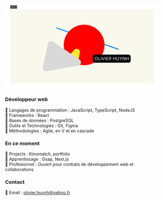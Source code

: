 ![Texte alternatif](/cover.png)

### Développeur web

🔸 Langages de programmation : JavaScript, TypeScript, NodeJS  
🔸 Frameworks : React  
🔸 Bases de données : PostgreSQL  
🔸 Outils et Technologies : Git, Figma  
🔸 Méthodologies : Agile, en V et en cascade

### En ce moment

🔸 Projects : Kinomatch, portfolio  
🔸 Apprentissage : Gsap, Next.js  
🔸 Profesionnel : Ouvert pour contrats de développement web et collaborations

### Contact

🔸 Email : [olivier.huynh@yahoo.fr](mailto:olivier.huynh@yahoo.fr?subject=Salut%Olivier,%20il%20faut%20qu'on%20parle)

<!--
**olivierhuynh-web/olivierhuynh-web** is a ✨ _special_ ✨ repository because its `README.md` (this file) appears on your GitHub profile.

Here are some ideas to get you started:

- 🔭 I’m currently working on ...
- 🌱 I’m currently learning ...
- 👯 I’m looking to collaborate on ...
- 🤔 I’m looking for help with ...
- 💬 Ask me about ...
- 📫 How to reach me: ...
- 😄 Pronouns: ...
- ⚡ Fun fact: ...
-->
